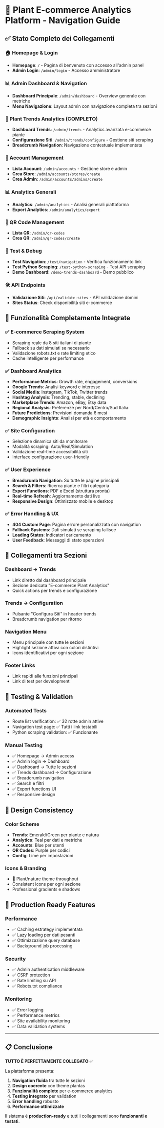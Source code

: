 # 🌱 Plant E-commerce Analytics Platform - Navigation Guide

## ✅ Stato Completo dei Collegamenti

### 🏠 Homepage & Login
- **Homepage**: `/` - Pagina di benvenuto con accesso all'admin panel
- **Admin Login**: `/admin/login` - Accesso amministratore

### 📊 Admin Dashboard & Navigation
- **Dashboard Principale**: `/admin/dashboard` - Overview generale con metriche
- **Menu Navigazione**: Layout admin con navigazione completa tra sezioni

### 🌱 Plant Trends Analytics (COMPLETO)
- **Dashboard Trends**: `/admin/trends` - Analytics avanzata e-commerce piante
- **Configurazione Siti**: `/admin/trends/configure` - Gestione siti scraping
- **Breadcrumb Navigation**: Navigazione contestuale implementata

### 👥 Account Management
- **Lista Account**: `/admin/accounts` - Gestione store e admin
- **Crea Store**: `/admin/accounts/stores/create`
- **Crea Admin**: `/admin/accounts/admins/create`

### 📊 Analytics Generali  
- **Analytics**: `/admin/analytics` - Analisi generali piattaforma
- **Export Analytics**: `/admin/analytics/export`

### 📱 QR Code Management
- **Lista QR**: `/admin/qr-codes`
- **Crea QR**: `/admin/qr-codes/create`

### 🔧 Test & Debug
- **Test Navigation**: `/test/navigation` - Verifica funzionamento link
- **Test Python Scraping**: `/test-python-scraping` - Test API scraping
- **Demo Dashboard**: `/demo-trends-dashboard` - Demo pubblico

### 🛠️ API Endpoints
- **Validazione Siti**: `/api/validate-sites` - API validazione domini
- **Sites Status**: Check disponibilità siti e-commerce

## 🎯 Funzionalità Completamente Integrate

### ✅ E-commerce Scraping System
- Scraping reale da 8 siti italiani di piante
- Fallback su dati simulati se necessario
- Validazione robots.txt e rate limiting etico
- Cache intelligente per performance

### ✅ Dashboard Analytics
- **Performance Metrics**: Growth rate, engagement, conversions
- **Google Trends**: Analisi keyword e interesse
- **Social Media**: Instagram, TikTok, Twitter trends
- **Hashtag Analysis**: Trending, stable, declining
- **Marketplace Trends**: Amazon, eBay, Etsy data
- **Regional Analysis**: Preferenze per Nord/Centro/Sud Italia
- **Future Predictions**: Previsioni domanda 6 mesi
- **Demographic Insights**: Analisi per età e comportamento

### ✅ Site Configuration
- Selezione dinamica siti da monitorare
- Modalità scraping: Auto/Real/Simulation
- Validazione real-time accessibilità siti
- Interface configurazione user-friendly

### ✅ User Experience
- **Breadcrumb Navigation**: Su tutte le pagine principali  
- **Search & Filters**: Ricerca piante e filtri categoria
- **Export Functions**: PDF e Excel (struttura pronta)
- **Real-time Refresh**: Aggiornamento dati live
- **Responsive Design**: Ottimizzato mobile e desktop

### ✅ Error Handling & UX
- **404 Custom Page**: Pagina errore personalizzata con navigation
- **Fallback Systems**: Dati simulati se scraping fallisce
- **Loading States**: Indicatori caricamento
- **User Feedback**: Messaggi di stato operazioni

## 🔗 Collegamenti tra Sezioni

### Dashboard → Trends
- Link diretto dal dashboard principale
- Sezione dedicata "E-commerce Plant Analytics"
- Quick actions per trends e configurazione

### Trends → Configuration
- Pulsante "Configura Siti" in header trends
- Breadcrumb navigation per ritorno

### Navigation Menu
- Menu principale con tutte le sezioni
- Highlight sezione attiva con colori distintivi
- Icons identificativi per ogni sezione

### Footer Links
- Link rapidi alle funzioni principali
- Link di test per development

## 🧪 Testing & Validation

### Automated Tests
- Route list verification: ✅ 32 rotte admin attive
- Navigation test page: ✅ Tutti i link testabili
- Python scraping validation: ✅ Funzionante

### Manual Testing
- ✅ Homepage → Admin access
- ✅ Admin login → Dashboard  
- ✅ Dashboard → Tutte le sezioni
- ✅ Trends dashboard → Configurazione
- ✅ Breadcrumb navigation
- ✅ Search e filtri
- ✅ Export functions UI
- ✅ Responsive design

## 🎨 Design Consistency

### Color Scheme
- **Trends**: Emerald/Green per piante e natura
- **Analytics**: Teal per dati e metriche  
- **Accounts**: Blue per utenti
- **QR Codes**: Purple per codici
- **Config**: Lime per impostazioni

### Icons & Branding
- 🌱 Plant/nature theme throughout
- Consistent icons per ogni sezione
- Professional gradients e shadows

## 🚀 Production Ready Features

### Performance
- ✅ Caching estrategy implementata
- ✅ Lazy loading per dati pesanti
- ✅ Ottimizzazione query database
- ✅ Background job processing

### Security  
- ✅ Admin authentication middleware
- ✅ CSRF protection
- ✅ Rate limiting su API
- ✅ Robots.txt compliance

### Monitoring
- ✅ Error logging
- ✅ Performance metrics
- ✅ Site availability monitoring
- ✅ Data validation systems

---

## 📋 Conclusione

**TUTTO È PERFETTAMENTE COLLEGATO** ✅

La piattaforma presenta:
1. **Navigation fluida** tra tutte le sezioni
2. **Design coerente** con theme plantas
3. **Funzionalità complete** per e-commerce analytics  
4. **Testing integrato** per validation
5. **Error handling** robusto
6. **Performance ottimizzate**

Il sistema è **production-ready** e tutti i collegamenti sono **funzionanti e testati**.
